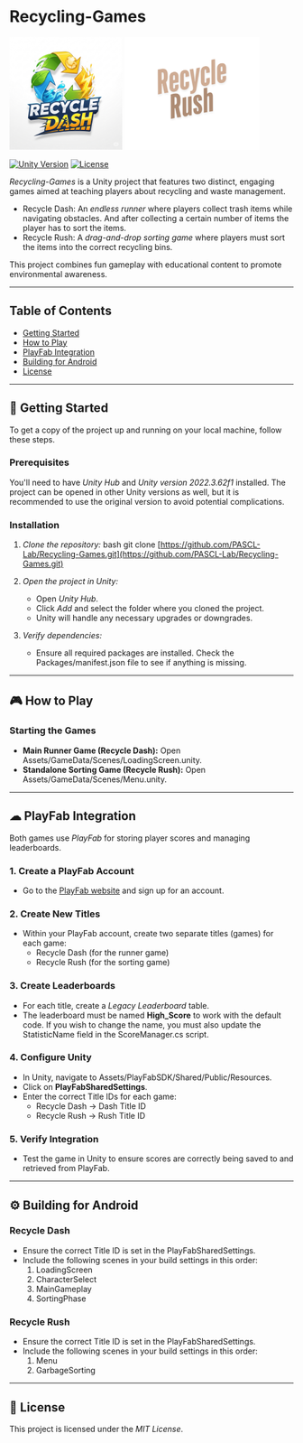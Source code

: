# Recycling-Games


<p>
  <img src="Assets/GameData/UI/Recycle Dash Game Logo.png" alt="Recycle Dash Logo" width="200"/>
  <img src="Assets/GameData/UI/Recycle_Rush_Logo.png" alt="Recycle Rush Logo" width="240"/>
</p>


[![Unity Version](https://img.shields.io/badge/Unity-2022.3.62f1-blue)](https://unity.com/) 
[![License](https://img.shields.io/badge/License-MIT-green)](LICENSE.md)

*Recycling-Games* is a Unity project that features two distinct, engaging games aimed at teaching players about recycling and waste management.

* Recycle Dash: An *endless runner* where players collect trash items while navigating obstacles. And after collecting a certain number of items the player has to sort the items.
* Recycle Rush: A *drag-and-drop sorting game* where players must sort the items into the correct recycling bins.

This project combines fun gameplay with educational content to promote environmental awareness.

---

## Table of Contents

-   [Getting Started](#-getting-started)
-   [How to Play](#-how-to-play)
-   [PlayFab Integration](#-playfab-integration)
-   [Building for Android](#-building-for-android)
-   [License](#-license)

---

## 🚀 Getting Started

To get a copy of the project up and running on your local machine, follow these steps.

### Prerequisites

You'll need to have *Unity Hub* and *Unity version 2022.3.62f1* installed. The project can be opened in other Unity versions as well, but it is recommended to use the original version to avoid potential complications.

### Installation

1.  *Clone the repository:*
    bash
    git clone [https://github.com/PASCL-Lab/Recycling-Games.git](https://github.com/PASCL-Lab/Recycling-Games.git)
    
2.  *Open the project in Unity:*
    * Open *Unity Hub*.
    * Click *Add* and select the folder where you cloned the project.
    * Unity will handle any necessary upgrades or downgrades.
3.  *Verify dependencies:*
    * Ensure all required packages are installed. Check the Packages/manifest.json file to see if anything is missing.

---

## 🎮 How to Play

### Starting the Games

* **Main Runner Game (Recycle Dash):** Open Assets/GameData/Scenes/LoadingScreen.unity.
* **Standalone Sorting Game (Recycle Rush):** Open Assets/GameData/Scenes/Menu.unity.

---

## ☁ PlayFab Integration

Both games use *PlayFab* for storing player scores and managing leaderboards.

### 1. Create a PlayFab Account

* Go to the [PlayFab website](https://playfab.com/) and sign up for an account.

### 2. Create New Titles

* Within your PlayFab account, create two separate titles (games) for each game:
    * Recycle Dash (for the runner game)
    * Recycle Rush (for the sorting game)

### 3. Create Leaderboards

* For each title, create a *Legacy Leaderboard* table.
* The leaderboard must be named **High_Score** to work with the default code. If you wish to change the name, you must also update the StatisticName field in the ScoreManager.cs script.

### 4. Configure Unity

* In Unity, navigate to Assets/PlayFabSDK/Shared/Public/Resources.
* Click on **PlayFabSharedSettings**.
* Enter the correct Title IDs for each game:
    * Recycle Dash → Dash Title ID
    * Recycle Rush → Rush Title ID

### 5. Verify Integration

* Test the game in Unity to ensure scores are correctly being saved to and retrieved from PlayFab.

---

## ⚙ Building for Android

### Recycle Dash

* Ensure the correct Title ID is set in the PlayFabSharedSettings.
* Include the following scenes in your build settings in this order:
    1.  LoadingScreen
    2.  CharacterSelect
    3.  MainGameplay
    4.  SortingPhase

### Recycle Rush

* Ensure the correct Title ID is set in the PlayFabSharedSettings.
* Include the following scenes in your build settings in this order:
    1.  Menu
    2.  GarbageSorting

---

## 📜 License

This project is licensed under the *MIT License*.

